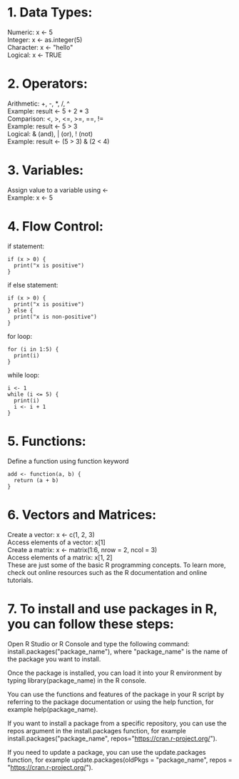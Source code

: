 
# 1. Data Types:

Numeric: x <- 5  
Integer: x <- as.integer(5)  
Character: x <- "hello"  
Logical: x <- TRUE  
# 2. Operators:

Arithmetic: +, -, *, /, ^  
Example: result <- 5 + 2 * 3  
Comparison: <, >, <=, >=, ==, !=  
Example: result <- 5 > 3  
Logical: & (and), | (or), ! (not)  
Example: result <- (5 > 3) & (2 < 4)  
# 3. Variables:  

Assign value to a variable using <-  
Example: x <- 5  
# 4. Flow Control:  

if statement:  
```
if (x > 0) {
  print("x is positive")
}
```
if else statement:
```
if (x > 0) {
  print("x is positive")
} else {
  print("x is non-positive")
}
```
for loop:
```
for (i in 1:5) {
  print(i)
}
```
while loop:
```
i <- 1
while (i <= 5) {
  print(i)
  i <- i + 1
}
```
# 5. Functions:

Define a function using function keyword  

```
add <- function(a, b) {
  return (a + b)
}
```
# 6. Vectors and Matrices:

Create a vector: x <- c(1, 2, 3)  
Access elements of a vector: x[1]  
Create a matrix: x <- matrix(1:6, nrow = 2, ncol = 3)  
Access elements of a matrix: x[1, 2]  
These are just some of the basic R programming concepts. To learn more, check out online resources such as the R documentation and online tutorials.
# 7. To install and use packages in R, you can follow these steps:

Open R Studio or R Console and type the following command: install.packages("package_name"), where "package_name" is the name of the package you want to install.

Once the package is installed, you can load it into your R environment by typing library(package_name) in the R console.

You can use the functions and features of the package in your R script by referring to the package documentation or using the help function, for example help(package_name).

If you want to install a package from a specific repository, you can use the repos argument in the install.packages function, for example install.packages("package_name", repos="https://cran.r-project.org/").

If you need to update a package, you can use the update.packages function, for example update.packages(oldPkgs = "package_name", repos = "https://cran.r-project.org/").
